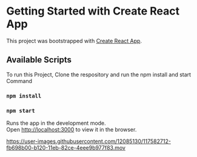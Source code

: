 # Getting Started with Create React App

This project was bootstrapped with [Create React App](https://github.com/facebook/create-react-app).

## Available Scripts

To run this Project, Clone the respository and run the npm install and start Command 
### `npm install`
### `npm start`

Runs the app in the development mode.\
Open [http://localhost:3000](http://localhost:3000) to view it in the browser.




https://user-images.githubusercontent.com/12085130/117582712-fb698b00-b120-11eb-82ce-4eee9b977f83.mov


